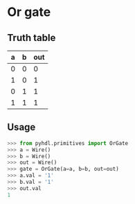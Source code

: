 # Or gate

## Truth table

| a | b | out |
|---|---|-----|
| 0 | 0 |  0  |
| 1 | 0 |  1  |
| 0 | 1 |  1  |
| 1 | 1 |  1  |

## Usage

```python
>>> from pyhdl.primitives import OrGate
>>> a = Wire()
>>> b = Wire()
>>> out = Wire()
>>> gate = OrGate(a=a, b=b, out=out)
>>> a.val = '1'
>>> b.val = '1'
>>> out.val
1
```
